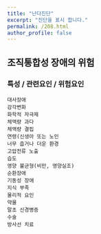 ```yaml
---
title: "난다진단"
excerpt: "진단을 표시 합니다."
permalink: /208.html
author_profile: false
---
```

## 조직통합성 장애의 위험



### 특성 / 관련요인 / 위험요인

>   

    대사장애
    감각변화
    화학적 자극제
    체액량 과다
    체액량 결핍
    연령(신생아 또는 노인
    너무 춥거나 더운 환경
    고압전류 노출
    습도
    영양 불균형(비만, 영양실조)
    순환장애
    기동성 장애
    지식 부족
    물리적 요인
    약물
    말초 신경병증
    수술
    방사선 치료
